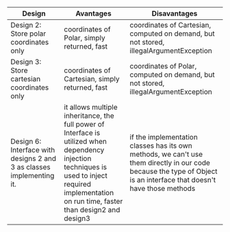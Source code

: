 | Design | Avantages | Disavantages |
| --- | --- | --- |
| Design 2: Store polar coordinates only | coordinates of Polar, simply returned, fast| coordinates of Cartesian, computed on demand, but not stored, illegalArgumentException |
| Design 3: Store cartesian coordinates only | coordinates of Cartesian, simply returned, fast | coordinates of Polar, computed on demand, but not stored, illegalArgumentException |
| Design 6: Interface with designs 2 and 3 as classes implementing it. | it allows multiple inheritance, the full power of Interface is utilized when dependency injection techniques is used to inject required implementation on run time, faster than design2 and design3 | if the implementation classes has its own methods, we can't use them directly in our code because the type of Object is an interface that doesn't have those methods |
